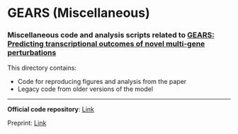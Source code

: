 # GEARS (Miscellaneous) 

### Miscellaneous code and analysis scripts related to [GEARS: Predicting transcriptional outcomes of novel multi-gene perturbations](https://github.com/snap-stanford/GEARS)


This directory contains:
- Code for reproducing figures and analysis from the paper
- Legacy code from older versions of the model

----

**Official code repository**: [Link](https://github.com/snap-stanford/GEARS)

Preprint: [Link](https://www.biorxiv.org/content/10.1101/2022.07.12.499735v2)
